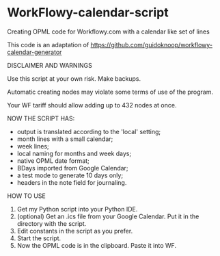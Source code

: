 # WorkFlowy-calendar-script
Creating OPML code for Workflowy.com with a calendar like set of lines

This code is an adaptation of https://github.com/guidoknoop/workflowy-calendar-generator

DISCLAIMER AND WARNINGS

Use this script at your own risk. Make backups.

Automatic creating nodes may violate some terms of use of the program.

Your WF tariff should allow adding up to 432 nodes at once.

NOW THE SCRIPT HAS:

- output is translated according to the 'local' setting;
- month lines with a small calendar;
- week lines;
- local naming for months and week days;
- native OPML date format;
- BDays imported from Google Calendar;
- a test mode to generate 10 days only;
- headers in the note field for journaling.

HOW TO USE

1. Get my Python script into your Python IDE.
2. (optional) Get an .ics file from your Google Calendar. Put it in the directory with the script.
3. Edit constants in the script as you prefer.
4. Start the script.
5. Now the OPML code is in the clipboard. Paste it into WF.
